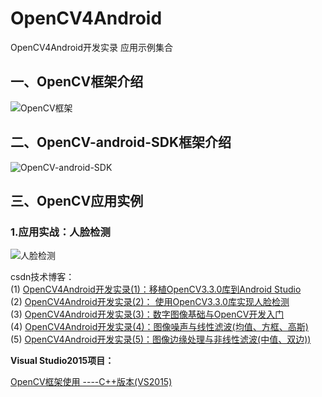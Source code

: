 # OpenCV4Android
 OpenCV4Android开发实录 应用示例集合  
 
 ## 一、OpenCV框架介绍  
 ![OpenCV框架](http://img.blog.csdn.net/20180107214758702)
 ## 二、OpenCV-android-SDK框架介绍  
 ![OpenCV-android-SDK](http://img.blog.csdn.net/20180107220825150)
 ## 三、OpenCV应用实例
 ### 1.应用实战：人脸检测
![人脸检测](https://github.com/jiangdongguo/OpenCV4Android/blob/master/images/face_detect.gif)  

csdn技术博客：  
(1) [OpenCV4Android开发实录(1)：移植OpenCV3.3.0库到Android Studio](http://blog.csdn.net/andrexpert/article/details/78993533)  
(2) [OpenCV4Android开发实录(2)： 使用OpenCV3.3.0库实现人脸检测](http://blog.csdn.net/andrexpert/article/details/78992490)   
(3) [OpenCV4Android开发实录(3)：数字图像基础与OpenCV开发入门](https://blog.csdn.net/AndrExpert/article/details/79889136)   
(4) [OpenCV4Android开发实录(4)：图像噪声与线性滤波(均值、方框、高斯)](https://blog.csdn.net/AndrExpert/article/details/80183965)   
(5) [OpenCV4Android开发实录(5)：图像边缘处理与非线性滤波(中值、双边))](https://blog.csdn.net/andrexpert/article/details/80232883)  

**Visual Studio2015项目：**  

[OpenCV框架使用 ----C++版本(VS2015)](https://github.com/jiangdongguo/OpenCVImageProc)
